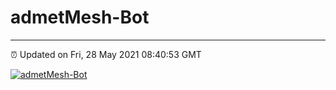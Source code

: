 # admetMesh-Bot
---
⏰ Updated on Fri, 28 May 2021 08:40:53 GMT

[![admetMesh-Bot](https://github.com/kotori-y/admetMesh-bot/actions/workflows/main.yml/badge.svg)](https://github.com/kotori-y/admetMesh-bot/actions/workflows/main.yml)
